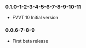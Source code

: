 ### 0.1.0-1-2-3-4-5-6-7-8-9-10-11

- FVVT 10 Initial version

### 0.0.6-7-8-9

- First beta release
